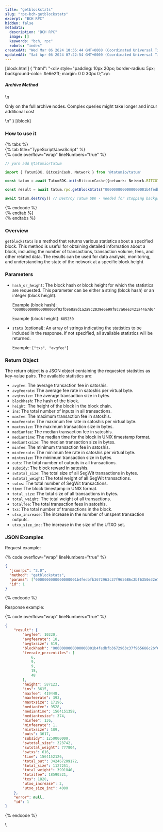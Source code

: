 ```yaml
---
title: "getblockstats"
slug: "rpc-bch-getblockstats"
excerpt: "BCH RPC"
hidden: false
metadata: 
  description: "BCH RPC"
  image: []
  keywords: "bch, rpc"
  robots: "index"
createdAt: "Wed Mar 06 2024 10:35:44 GMT+0000 (Coordinated Universal Time)"
updatedAt: "Sat Apr 06 2024 07:22:54 GMT+0000 (Coordinated Universal Time)"
---
```

[block:html]
{
  "html": "<div style=\"padding: 10px 20px; border-radius: 5px; background-color: #e6e2ff; margin: 0 0 30px 0;\">\n  <h5>Archive Method</h5>\n  <p>Only on the full archive nodes. Complex queries might take longer and incur additional cost</p>\n</div>"
}
[/block]


### How to use it

{% tabs %}  
{% tab title="TypeScript/JavaScript" %}  
{% code overflow="wrap" lineNumbers="true" %}

```typescript
// yarn add @tatumio/tatum

import { TatumSDK, BitcoinCash, Network } from '@tatumio/tatum'

const tatum = await TatumSDK.init<BitcoinCash>({network: Network.BITCOIN_CASH})

const result = await tatum.rpc.getBlockStats("0000000000000000001b4fedbfb3672963c37f965686c2bf6350e32e77f9941f")

await tatum.destroy() // Destroy Tatum SDK - needed for stopping background jobs
```

{% endcode %}  
{% endtab %}  
{% endtabs %}

### Overview

`getblockstats` is a method that returns various statistics about a specified block. This method is useful for obtaining detailed information about a block, including the number of transactions, transaction volume, fees, and other related data. The results can be used for data analysis, monitoring, and understanding the state of the network at a specific block height.

### Parameters

- `hash_or_height`: The block hash or block height for which the statistics are requested. This parameter can be either a string (block hash) or an integer (block height).

  Example (block hash): `"0000000000000000000f92fb968a8d1a2a9c2039e6e99f8c7a0ee3421a44a7d6"`

  Example (block height): `685230`
- `stats` (optional): An array of strings indicating the statistics to be included in the response. If not specified, all available statistics will be returned.

  Example: `["txs", "avgfee"]`

### Return Object

The return object is a JSON object containing the requested statistics as key-value pairs. The available statistics are:

- `avgfee`: The average transaction fee in satoshis.
- `avgfeerate`: The average fee rate in satoshis per virtual byte.
- `avgtxsize`: The average transaction size in bytes.
- `blockhash`: The hash of the block.
- `height`: The height of the block in the block chain.
- `ins`: The total number of inputs in all transactions.
- `maxfee`: The maximum transaction fee in satoshis.
- `maxfeerate`: The maximum fee rate in satoshis per virtual byte.
- `maxtxsize`: The maximum transaction size in bytes.
- `medianfee`: The median transaction fee in satoshis.
- `mediantime`: The median time for the block in UNIX timestamp format.
- `mediantxsize`: The median transaction size in bytes.
- `minfee`: The minimum transaction fee in satoshis.
- `minfeerate`: The minimum fee rate in satoshis per virtual byte.
- `mintxsize`: The minimum transaction size in bytes.
- `outs`: The total number of outputs in all transactions.
- `subsidy`: The block reward in satoshis.
- `swtotal_size`: The total size of all SegWit transactions in bytes.
- `swtotal_weight`: The total weight of all SegWit transactions.
- `swtxs`: The total number of SegWit transactions.
- `time`: The block timestamp in UNIX format.
- `total_size`: The total size of all transactions in bytes.
- `total_weight`: The total weight of all transactions.
- `totalfee`: The total transaction fees in satoshis.
- `txs`: The total number of transactions in the block.
- `utxo_increase`: The increase in the number of unspent transaction outputs.
- `utxo_size_inc`: The increase in the size of the UTXO set.

### JSON Examples

Request example:

{% code overflow="wrap" lineNumbers="true" %}

```json
{
  "jsonrpc": "2.0",
  "method": "getblockstats",
  "params": ["0000000000000000001b4fedbfb3672963c37f965686c2bf6350e32e77f9941f"],
  "id": 1
}
```

{% endcode %}

Response example:

{% code overflow="wrap" lineNumbers="true" %}

```json
{
    "result": {
        "avgfee": 10220,
        "avgfeerate": 18,
        "avgtxsize": 619,
        "blockhash": "0000000000000000001b4fedbfb3672963c37f965686c2bf6350e32e77f9941f",
        "feerate_percentiles": [
            6,
            9,
            9,
            15,
            48
        ],
        "height": 587123,
        "ins": 3615,
        "maxfee": 419448,
        "maxfeerate": 393,
        "maxtxsize": 17196,
        "medianfee": 9528,
        "mediantime": 1564151358,
        "mediantxsize": 374,
        "minfee": 136,
        "minfeerate": 1,
        "mintxsize": 189,
        "outs": 3617,
        "subsidy": 1250000000,
        "swtotal_size": 323742,
        "swtotal_weight": 777804,
        "swtxs": 616,
        "time": 1564152126,
        "total_out": 342467209172,
        "total_size": 1127251,
        "total_weight": 3991840,
        "totalfee": 18590521,
        "txs": 1820,
        "utxo_increase": 2,
        "utxo_size_inc": 4000
    },
    "error": null,
    "id": 1
}
```

{% endcode %}

\\
